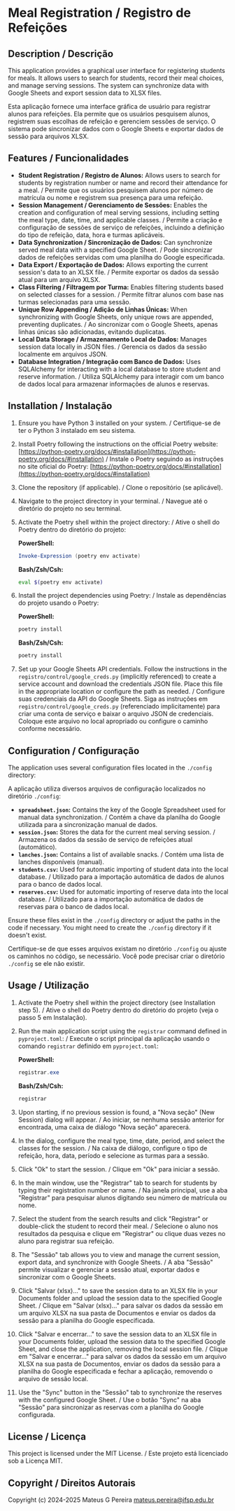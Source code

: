 # Meal Registration / Registro de Refeições

## Description / Descrição

This application provides a graphical user interface for registering students for meals. It allows users to search for students, record their meal choices, and manage serving sessions. The system can synchronize data with Google Sheets and export session data to XLSX files.

Esta aplicação fornece uma interface gráfica de usuário para registrar alunos para refeições. Ela permite que os usuários pesquisem alunos, registrem suas escolhas de refeição e gerenciem sessões de serviço. O sistema pode sincronizar dados com o Google Sheets e exportar dados de sessão para arquivos XLSX.

## Features / Funcionalidades

* **Student Registration / Registro de Alunos:** Allows users to search for students by registration number or name and record their attendance for a meal. / Permite que os usuários pesquisem alunos por número de matrícula ou nome e registrem sua presença para uma refeição.
* **Session Management / Gerenciamento de Sessões:** Enables the creation and configuration of meal serving sessions, including setting the meal type, date, time, and applicable classes. / Permite a criação e configuração de sessões de serviço de refeições, incluindo a definição do tipo de refeição, data, hora e turmas aplicáveis.
* **Data Synchronization / Sincronização de Dados:** Can synchronize served meal data with a specified Google Sheet. / Pode sincronizar dados de refeições servidas com uma planilha do Google especificada.
* **Data Export / Exportação de Dados:** Allows exporting the current session's data to an XLSX file. / Permite exportar os dados da sessão atual para um arquivo XLSX.
* **Class Filtering / Filtragem por Turma:** Enables filtering students based on selected classes for a session. / Permite filtrar alunos com base nas turmas selecionadas para uma sessão.
* **Unique Row Appending / Adição de Linhas Únicas:** When synchronizing with Google Sheets, only unique rows are appended, preventing duplicates. / Ao sincronizar com o Google Sheets, apenas linhas únicas são adicionadas, evitando duplicatas.
* **Local Data Storage / Armazenamento Local de Dados:** Manages session data locally in JSON files. / Gerencia os dados da sessão localmente em arquivos JSON.
* **Database Integration / Integração com Banco de Dados:** Uses SQLAlchemy for interacting with a local database to store student and reserve information. / Utiliza SQLAlchemy para interagir com um banco de dados local para armazenar informações de alunos e reservas.


## Installation / Instalação

1.  Ensure you have Python 3 installed on your system. / Certifique-se de ter o Python 3 instalado em seu sistema.
2.  Install Poetry following the instructions on the official Poetry website: [https://python-poetry.org/docs/#installation](https://python-poetry.org/docs/#installation) / Instale o Poetry seguindo as instruções no site oficial do Poetry: [https://python-poetry.org/docs/#installation](https://python-poetry.org/docs/#installation)
3.  Clone the repository (if applicable). / Clone o repositório (se aplicável).
4.  Navigate to the project directory in your terminal. / Navegue até o diretório do projeto no seu terminal.
5.  Activate the Poetry shell within the project directory: / Ative o shell do Poetry dentro do diretório do projeto:

    **PowerShell:**
    ```powershell
    Invoke-Expression (poetry env activate)
    ```

    **Bash/Zsh/Csh:**
    ```bash
    eval $(poetry env activate)
    ```

6.  Install the project dependencies using Poetry: / Instale as dependências do projeto usando o Poetry:

    **PowerShell:**
    ```powershell
    poetry install
    ```

    **Bash/Zsh/Csh:**
    ```bash
    poetry install
    ```

7.  Set up your Google Sheets API credentials. Follow the instructions in the `registro/control/google_creds.py` (implicitly referenced) to create a service account and download the credentials JSON file. Place this file in the appropriate location or configure the path as needed. / Configure suas credenciais da API do Google Sheets. Siga as instruções em `registro/control/google_creds.py` (referenciado implicitamente) para criar uma conta de serviço e baixar o arquivo JSON de credenciais. Coloque este arquivo no local apropriado ou configure o caminho conforme necessário.

## Configuration / Configuração

The application uses several configuration files located in the `./config` directory:

A aplicação utiliza diversos arquivos de configuração localizados no diretório `./config`:

* **`spreadsheet.json`:** Contains the key of the Google Spreadsheet used for manual data synchronization. / Contém a chave da planilha do Google utilizada para a sincronização manual de dados.
* **`session.json`:** Stores the data for the current meal serving session. / Armazena os dados da sessão de serviço de refeições atual (automático).
* **`lanches.json`:** Contains a list of available snacks. / Contém uma lista de lanches disponíveis (manual).
* **`students.csv`:** Used for automatic importing of student data into the local database. / Utilizado para a importação automática de dados de alunos para o banco de dados local.
* **`reserves.csv`:** Used for automatic importing of reserve data into the local database. / Utilizado para a importação automática de dados de reservas para o banco de dados local.

Ensure these files exist in the `./config` directory or adjust the paths in the code if necessary. You might need to create the `./config` directory if it doesn't exist.

Certifique-se de que esses arquivos existam no diretório `./config` ou ajuste os caminhos no código, se necessário. Você pode precisar criar o diretório `./config` se ele não existir.

## Usage / Utilização

1.  Activate the Poetry shell within the project directory (see Installation step 5). / Ative o shell do Poetry dentro do diretório do projeto (veja o passo 5 em Instalação).
2.  Run the main application script using the `registrar` command defined in `pyproject.toml`: / Execute o script principal da aplicação usando o comando `registrar` definido em `pyproject.toml`:

    **PowerShell:**
    ```powershell
    registrar.exe
    ```

    **Bash/Zsh/Csh:**
    ```bash
    registrar
    ```

3.  Upon starting, if no previous session is found, a "Nova seção" (New Session) dialog will appear. / Ao iniciar, se nenhuma sessão anterior for encontrada, uma caixa de diálogo "Nova seção" aparecerá.
4.  In the dialog, configure the meal type, time, date, period, and select the classes for the session. / Na caixa de diálogo, configure o tipo de refeição, hora, data, período e selecione as turmas para a sessão.
5.  Click "Ok" to start the session. / Clique em "Ok" para iniciar a sessão.
6.  In the main window, use the "Registrar" tab to search for students by typing their registration number or name. / Na janela principal, use a aba "Registrar" para pesquisar alunos digitando seu número de matrícula ou nome.
7.  Select the student from the search results and click "Registrar" or double-click the student to record their meal. / Selecione o aluno nos resultados da pesquisa e clique em "Registrar" ou clique duas vezes no aluno para registrar sua refeição.
8.  The "Sessão" tab allows you to view and manage the current session, export data, and synchronize with Google Sheets. / A aba "Sessão" permite visualizar e gerenciar a sessão atual, exportar dados e sincronizar com o Google Sheets.
9.  Click "Salvar (xlsx)..." to save the session data to an XLSX file in your Documents folder and upload the session data to the specified Google Sheet. / Clique em "Salvar (xlsx)..." para salvar os dados da sessão em um arquivo XLSX na sua pasta de Documentos e enviar os dados da sessão para a planilha do Google especificada.
10. Click "Salvar e encerrar..." to save the session data to an XLSX file in your Documents folder, upload the session data to the specified Google Sheet, and close the application, removing the local session file. / Clique em "Salvar e encerrar..." para salvar os dados da sessão em um arquivo XLSX na sua pasta de Documentos, enviar os dados da sessão para a planilha do Google especificada e fechar a aplicação, removendo o arquivo de sessão local.
11. Use the "Sync" button in the "Sessão" tab to synchronize the reserves with the configured Google Sheet. / Use o botão "Sync" na aba "Sessão" para sincronizar as reservas com a planilha do Google configurada.

## License / Licença

This project is licensed under the MIT License. / Este projeto está licenciado sob a Licença MIT.

## Copyright / Direitos Autorais

Copyright (c) 2024-2025 Mateus G Pereira <mateus.pereira@ifsp.edu.br>